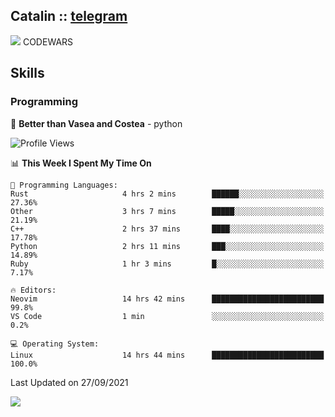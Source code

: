 ## Catalin :: [telegram](https://t.me/catalinhimself) 
![](https://www.codewars.com/users/Catalinhimself/badges/micro) CODEWARS

<!--
![](https://github.com/Catalinhimself/Catalinhimself/blob/main/Sakura_Nene_CPP.jpg)
-->

## Skills
### Programming
🥇 **Better than Vasea and Costea** - python

<!--START_SECTION:waka-->
![Profile Views](http://img.shields.io/badge/Profile%20Views-3-blue)

📊 **This Week I Spent My Time On** 

```text
💬 Programming Languages: 
Rust                     4 hrs 2 mins        ██████░░░░░░░░░░░░░░░░░░░   27.36% 
Other                    3 hrs 7 mins        █████░░░░░░░░░░░░░░░░░░░░   21.19% 
C++                      2 hrs 37 mins       ████░░░░░░░░░░░░░░░░░░░░░   17.78% 
Python                   2 hrs 11 mins       ███░░░░░░░░░░░░░░░░░░░░░░   14.89% 
Ruby                     1 hr 3 mins         █░░░░░░░░░░░░░░░░░░░░░░░░   7.17%

🔥 Editors: 
Neovim                   14 hrs 42 mins      █████████████████████████   99.8% 
VS Code                  1 min               ░░░░░░░░░░░░░░░░░░░░░░░░░   0.2%

💻 Operating System: 
Linux                    14 hrs 44 mins      █████████████████████████   100.0%

```


 Last Updated on 27/09/2021
<!--END_SECTION:waka-->

![](https://github-readme-stats.vercel.app/api/wakatime?username=catalinhimself&theme=calm)

  


